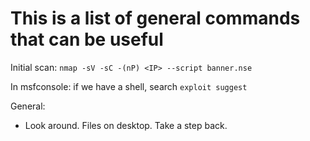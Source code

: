 # This is a list of general commands that can be useful

Initial scan:
`nmap -sV -sC -(nP) <IP> --script banner.nse`

In msfconsole:
if we have a shell, search `exploit suggest`

General:
- Look around. Files on desktop. Take a step back. 